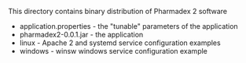This directory contains binary distribution of Pharmadex 2 software

* application.properties - the "tunable" parameters of the application
* pharmadex2-0.0.1.jar - the application
* linux - Apache 2 and systemd service configuration examples
* windows - winsw windows service configuration example